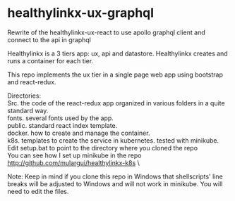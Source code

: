 # healthylinkx-ux-graphql
Rewrite of the healthylinkx-ux-react to use apollo graphql client and connect to the api in graphql

Healthylinkx is a 3 tiers app: ux, api and datastore. Healthylinkx creates and runs a container for each tier.

This repo implements the ux tier in a single page web app using bootstrap and react-redux.

Directories:\
Src. the code of the react-redux app organized in various folders in a quite standard way.\
fonts. several fonts used by the app.\
public. standard react index template.\
docker. how to create and manage the container.\
k8s. templates to create the service in kubernetes. tested with minikube. Edit setup.bat to point to the directory where you cloned the repo\
You can see how I set up minikube in the repo http://github.com/mulargui/healthylinkx-k8s \

Note: Keep in mind if you clone this repo in Windows that shellscripts' line breaks will be adjusted to Windows and will not work in minikube. You will need to edit the files.
